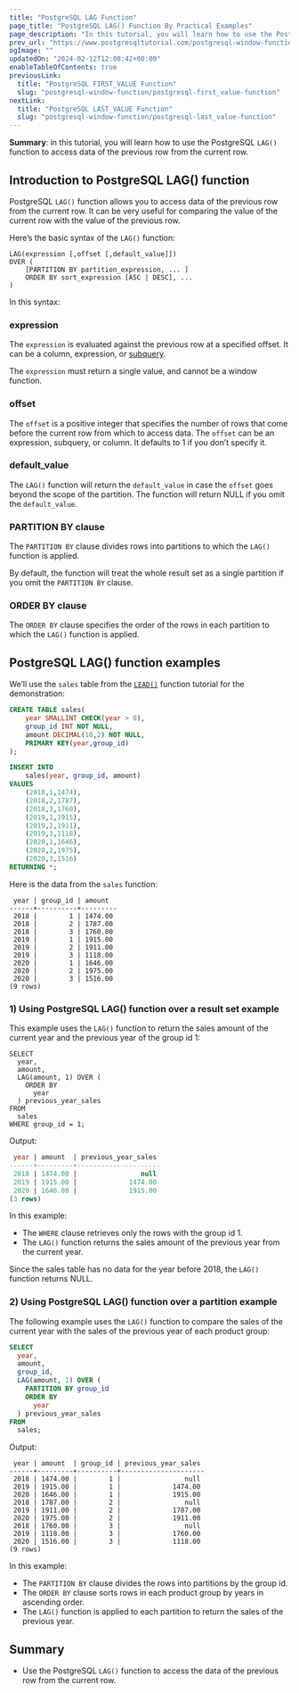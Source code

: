 ```yaml
---
title: "PostgreSQL LAG Function"
page_title: "PostgreSQL LAG() Function By Practical Examples"
page_description: "In this tutorial, you will learn how to use the PostgreSQL LAG() function to access a row which comes before the current row at a specific physical offset."
prev_url: "https://www.postgresqltutorial.com/postgresql-window-function/postgresql-lag-function/"
ogImage: ""
updatedOn: "2024-02-12T12:08:42+00:00"
enableTableOfContents: true
previousLink: 
  title: "PostgreSQL FIRST_VALUE Function"
  slug: "postgresql-window-function/postgresql-first_value-function"
nextLink: 
  title: "PostgreSQL LAST_VALUE Function"
  slug: "postgresql-window-function/postgresql-last_value-function"
---
```





**Summary**: in this tutorial, you will learn how to use the PostgreSQL `LAG()` function to access data of the previous row from the current row.


## Introduction to PostgreSQL LAG() function

PostgreSQL `LAG()` function allows you to access data of the previous row from the current row. It can be very useful for comparing the value of the current row with the value of the previous row.

Here’s the basic syntax of the `LAG()` function:


```phpsqlsql
LAG(expression [,offset [,default_value]]) 
OVER (
    [PARTITION BY partition_expression, ... ]
    ORDER BY sort_expression [ASC | DESC], ...
)

```
In this syntax:


### expression

The `expression` is evaluated against the previous row at a specified offset. It can be a column, expression, or [subquery](../postgresql-tutorial/postgresql-subquery).

The `expression` must return a single value, and cannot be a window function.


### offset

The `offset` is a positive integer that specifies the number of rows that come before the current row from which to access data. The `offset` can be an expression, subquery, or column. It defaults to 1 if you don’t specify it.


### default\_value

The `LAG()` function will return the `default_value` in case the `offset` goes beyond the scope of the partition. The function will return NULL if you omit the `default_value`.


### PARTITION BY clause

The `PARTITION BY` clause divides rows into partitions to which the `LAG()` function is applied.

By default, the function will treat the whole result set as a single partition if you omit the `PARTITION BY` clause.


### ORDER BY clause

The `ORDER BY` clause specifies the order of the rows in each partition to which the `LAG()` function is applied.


## PostgreSQL LAG() function examples

We’ll use the `sales` table from the [`LEAD()`](postgresql-lead-function) function tutorial for the demonstration:


```sql
CREATE TABLE sales(
	year SMALLINT CHECK(year > 0),
	group_id INT NOT NULL,
	amount DECIMAL(10,2) NOT NULL,
	PRIMARY KEY(year,group_id)
);

INSERT INTO 
	sales(year, group_id, amount) 
VALUES
	(2018,1,1474),
	(2018,2,1787),
	(2018,3,1760),
	(2019,1,1915),
	(2019,2,1911),
	(2019,3,1118),
	(2020,1,1646),
	(2020,2,1975),
	(2020,3,1516)
RETURNING *;
```
Here is the data from the `sales` function:


```
 year | group_id | amount
------+----------+---------
 2018 |        1 | 1474.00
 2018 |        2 | 1787.00
 2018 |        3 | 1760.00
 2019 |        1 | 1915.00
 2019 |        2 | 1911.00
 2019 |        3 | 1118.00
 2020 |        1 | 1646.00
 2020 |        2 | 1975.00
 2020 |        3 | 1516.00
(9 rows)
```

### 1\) Using PostgreSQL LAG() function over a result set example

This example uses the `LAG()` function to return the sales amount of the current year and the previous year of the group id 1:


```
SELECT 
  year, 
  amount, 
  LAG(amount, 1) OVER (
    ORDER BY 
      year
  ) previous_year_sales 
FROM 
  sales
WHERE group_id = 1;
```
Output:


```sql
 year | amount  | previous_year_sales
------+---------+---------------------
 2018 | 1474.00 |                null
 2019 | 1915.00 |             1474.00
 2020 | 1646.00 |             1915.00
(3 rows)
```
In this example:

* The `WHERE` clause retrieves only the rows with the group id 1\.
* The `LAG()` function returns the sales amount of the previous year from the current year.

Since the sales table has no data for the year before 2018, the `LAG()` function returns NULL.


### 2\) Using PostgreSQL LAG() function over a partition example

The following example uses the `LAG()` function to compare the sales of the current year with the sales of the previous year of each product group:


```sql
SELECT 
  year, 
  amount, 
  group_id, 
  LAG(amount, 1) OVER (
    PARTITION BY group_id 
    ORDER BY 
      year
  ) previous_year_sales 
FROM 
  sales;
```
Output:


```
 year | amount  | group_id | previous_year_sales
------+---------+----------+---------------------
 2018 | 1474.00 |        1 |                null
 2019 | 1915.00 |        1 |             1474.00
 2020 | 1646.00 |        1 |             1915.00
 2018 | 1787.00 |        2 |                null
 2019 | 1911.00 |        2 |             1787.00
 2020 | 1975.00 |        2 |             1911.00
 2018 | 1760.00 |        3 |                null
 2019 | 1118.00 |        3 |             1760.00
 2020 | 1516.00 |        3 |             1118.00
(9 rows)
```
In this example:

* The `PARTITION BY` clause divides the rows into partitions by the group id.
* The `ORDER BY` clause sorts rows in each product group by years in ascending order.
* The `LAG()` function is applied to each partition to return the sales of the previous year.


## Summary

* Use the PostgreSQL `LAG()` function to access the data of the previous row from the current row.


